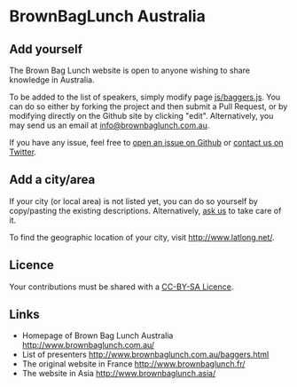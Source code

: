 BrownBagLunch Australia
=============

Add yourself
-------------

The Brown Bag Lunch website is open to anyone wishing to share knowledge in Australia.

To be added to the list of speakers, simply modify page [js/baggers.js](https://github.com/ealliaume/BrownBagLunch-au/blob/gh-pages/js/baggers.js). You can do so either by forking the project and then submit a Pull Request, or by modifying directly on the Github site by clicking "edit". Alternatively, you may send us an email at [info@brownbaglunch.com.au](mailto:info@brownbaglunch.com.au).

If you have any issue, feel free to [open an issue on Github](https://github.com/ealliaume/BrownBagLunch-au/issues/new) or [contact us on Twitter](https://twitter.com/ealliaume).

Add a city/area
-------------------

If your city (or local area) is not listed yet, you can do so yourself by copy/pasting the existing descriptions. Alternatively, [ask us](https://github.com/ealliaume/BrownBagLunch-au/issues/new) to take care of it.

To find the geographic location of your city, visit <http://www.latlong.net/>.

Licence
---------

Your contributions must be shared with a [CC-BY-SA Licence](https://github.com/ealliaume/BrownBagLunch-au/blob/gh-pages/LICENSE.md).

Links
-------

* Homepage of Brown Bag Lunch Australia <http://www.brownbaglunch.com.au/>
* List of presenters <http://www.brownbaglunch.com.au/baggers.html>
* The original website in France <http://www.brownbaglunch.fr/>
* The website in Asia <http://www.brownbaglunch.asia/>

